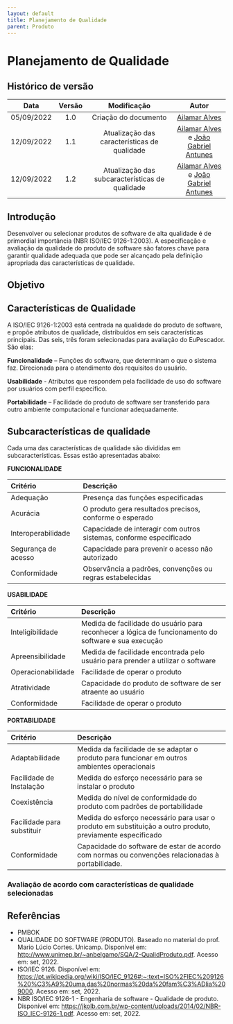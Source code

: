 ```yaml
---
layout: default
title: Planejamento de Qualidade
parent: Produto
---
```



# Planejamento de Qualidade

## Histórico de versão

| Data | Versão | Modificação | Autor |
| :--: | :----: | :---------: | :---: |
| 05/09/2022 | 1.0 | Criação do documento | [Ailamar Alves](https://github.com/ailamaralves) |
| 12/09/2022 | 1.1 | Atualização das características de qualidade | [Ailamar Alves](https://github.com/ailamaralves) e [João Gabriel Antunes](https://github.com/flyerjohn) |
| 12/09/2022 | 1.2 | Atualização das subcaracterísticas de qualidade | [Ailamar Alves](https://github.com/ailamaralves) e [João Gabriel Antunes](https://github.com/flyerjohn) |

## Introdução

Desenvolver ou selecionar produtos de software de alta qualidade é de primordial importância (NBR ISO/IEC 9126-1:2003). A especificação e avaliação da qualidade do produto de software são fatores chave para garantir qualidade adequada que pode ser alcançado pela definição apropriada das características de qualidade.

## Objetivo

## Características de Qualidade

A ISO/IEC 9126-1:2003 está centrada na qualidade do produto de software, e propõe atributos de qualidade, distribuídos em seis características principais. Das seis, três foram selecionadas para avaliação do EuPescador. São elas:

**Funcionalidade** – Funções do software, que determinam o que o sistema faz. Direcionada para o atendimento dos requisitos do usuário.  

**Usabilidade** - Atributos que respondem pela facilidade de uso do software por usuários com perfil específico.  

**Portabilidade** – Facilidade do produto de software ser transferido para outro ambiente computacional e funcionar adequadamente.

## Subcaracterísticas de qualidade

Cada uma das características de qualidade são divididas em subcaracterísticas. Essas estão apresentadas abaixo:

**FUNCIONALIDADE**

| Critério | Descrição |
| :------- | :-------- | 
| Adequação | Presença das funções especificadas |
| Acurácia | O produto gera resultados precisos, conforme o esperado |
| Interoperabilidade | Capacidade de interagir com outros sistemas, conforme especificado |
| Segurança de acesso | Capacidade para prevenir o acesso não autorizado |
| Conformidade | Observância a padrões, convenções ou regras estabelecidas |

**USABILIDADE**

| Critério | Descrição |
| :------- | :-------- | 
| Inteligibilidade | Medida de facilidade do usuário para reconhecer a lógica de funcionamento do software e sua execução |
| Apreensibilidade | Medida de facilidade encontrada pelo usuário para prender a utilizar o software |
| Operacionabilidade | Facilidade de operar o produto |
| Atratividade | Capacidade do produto de software de ser atraente ao usuário |
| Conformidade | Facilidade de operar o produto |

**PORTABILIDADE**

| Critério | Descrição |
| :------- | :-------- | 
| Adaptabilidade | Medida da facilidade de se adaptar o produto para funcionar em outros ambientes operacionais |
| Facilidade de Instalação | Medida do esforço necessário para se instalar o produto |
| Coexistência  | Medida do nível de conformidade do produto com padrões de portabilidade |
| Facilidade para substituir | Medida do esforço necessário para usar o produto em substituição a outro produto, previamente especificado |
| Conformidade | Capacidade do software de estar de acordo com normas ou convenções relacionadas à portabilidade. |

### Avaliação de acordo com características de qualidade selecionadas

## Referências
- PMBOK
- QUALIDADE DO SOFTWARE (PRODUTO). Baseado no material do prof. Mario Lúcio Cortes. Unicamp. Disponível em: <http://www.unimep.br/~anbelgamo/SQA/2-QualidProduto.pdf>. Acesso em: set, 2022.
- ISO/IEC 9126. Disponível em: <https://pt.wikipedia.org/wiki/ISO/IEC_9126#:~:text=ISO%2FIEC%209126%20%C3%A9%20uma,das%20normas%20da%20fam%C3%ADlia%209000>. Acesso em: set, 2022.
- NBR ISO/IEC 9126-1 - Engenharia de software - Qualidade de
produto. Disponível em: <https://jkolb.com.br/wp-content/uploads/2014/02/NBR-ISO_IEC-9126-1.pdf>. Acesso em: set, 2022.
